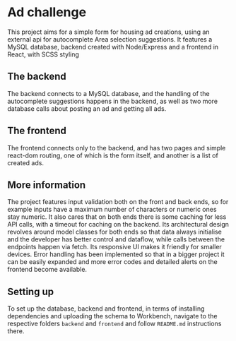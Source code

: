 # Ad challenge

This project aims for a simple form for housing ad creations, using an external api for autocomplete Area selection suggestions. It features a MySQL database,
backend created with Node/Express and a frontend in React, with SCSS styling

## The backend

The backend connects to a MySQL database, and the handling of the autocomplete suggestions happens in the backend, as well as two more database calls
about posting an ad and getting all ads.

## The frontend

The frontend connects only to the backend, and has two pages and simple react-dom routing, one of which is the form itself, and another is a list of created ads.

## More information

The project features input validation both on the front and back ends, so for example inputs have a maximum number of characters or numeric ones stay numeric. It also cares that on both ends there is some caching for less API calls, with a timeout for caching on the backend. Its architectural design revolves around model classes for both ends so that data always initialise and the developer has better control and dataflow, while calls between the endpoints happen via fetch. Its responsive UI makes it friendly for smaller devices. Error handling has been implemented so that in a bigger project it can be easily expanded and more error codes and detailed alerts on the frontend become available.

## Setting up

To set up the database, backend and frontend, in terms of installing dependencies and uploading the schema to Workbench, navigate to the respective
folders `backend` and `frontend` and follow `README.md` instructions there.